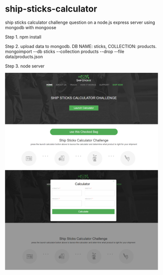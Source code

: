 # ship-sticks-calculator
ship sticks calculator challenge question on a node.js express server using mongodb with mongoose

Step 1. npm install

Step 2. upload data to mongodb. DB NAME: sticks, COLLECTION: products. mongoimport --db sticks --collection products --drop --file data/products.json

Step 3. node server

![Alt text](screenshot1.png)
![Alt text](screenshot2.png)


